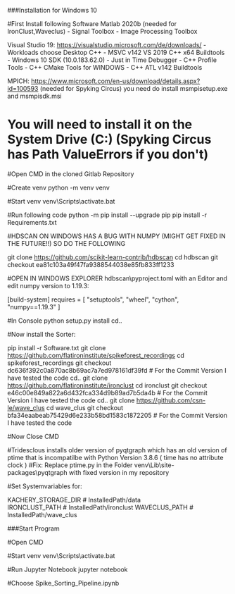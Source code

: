 ###Installation for Windows 10

#First Install following Software
Matlab 2020b (needed for IronClust,Waveclus)
	- Signal Toolbox
	- Image Processing Toolbox
	
Visual Studio 19: https://visualstudio.microsoft.com/de/downloads/
	- Workloads choose Desktop C++
		- MSVC v142 VS 2019 C++ x64 Buildtools
		- Windows 10 SDK (10.0.183.62.0)
		- Just in Time Debugger
		- C++ Profile Tools
		- C++ CMake Tools for WINDOWS
		- C++ ATL v142 Buildtools

MPICH:  https://www.microsoft.com/en-us/download/details.aspx?id=100593	 	(needed for Spyking Circus)
	you need do install msmpisetup.exe and msmpisdk.msi

# You will need to install it on the System Drive (C:\) (Spyking Circus has Path ValueErrors if you don't)

#Open CMD in the cloned Gitlab Repository

#Create venv
python -m venv venv

#Start venv
venv\Scripts\activate.bat

#Run following code
python -m pip install --upgrade pip
pip install -r Requirements.txt

#HDSCAN ON WINDOWS HAS A BUG WITH NUMPY (MIGHT GET FIXED IN THE FUTURE!!) SO DO THE FOLLOWING

git clone https://github.com/scikit-learn-contrib/hdbscan
cd hdbscan
git checkout ea81c103a49f47fa9388544038e85fb833ff1233

#OPEN IN WINDOWS EXPLORER hdbscan\pyproject.toml with an Editor and edit numpy version to 1.19.3:

[build-system]
requires = [
  "setuptools",
  "wheel",
  "cython",
  "numpy==1.19.3"
]

#In Console
python setup.py install
cd..

#Now install the Sorter:

pip install -r Software.txt
git clone https://github.com/flatironinstitute/spikeforest_recordings
cd spikeforest_recordings
git checkout dc636f392c0a870ac8b69ac7a7ed978161df39fd					# For the Commit Version I have tested the code
cd..
git clone https://github.com/flatironinstitute/ironclust
cd ironclust
git checkout e46c00e849a822a6d432fca334d9b89ad7b5da4b					# For the Commit Version I have tested the code
cd..
git clone https://github.com/csn-le/wave_clus
cd wave_clus
git checkout bfa34eaabeab75429d6e233b58bd1583c1872205					# For the Commit Version I have tested the code

#Now Close CMD

#Tridesclous installs older version of pyqtgraph which has an old version of ptime that is incompatilbe with Python Version 3.8.6 ( time has no attribute clock )
#Fix: Replace ptime.py in the Folder venv\Lib\site-packages\pyqtgraph with fixed version in my repository

#Set Systemvariables for:

KACHERY_STORAGE_DIR 	# InstalledPath/data	
IRONCLUST_PATH		# InstalledPath/ironclust
WAVECLUS_PATH		# InstalledPath/wave_clus

###Start Program

#Open CMD

#Start venv
venv\Scripts\activate.bat

#Run Jupyter Notebook
jupyter notebook

#Choose Spike_Sorting_Pipeline.ipynb